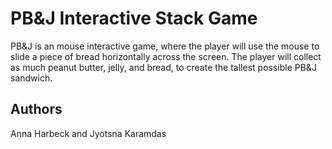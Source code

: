 # PB&J Interactive Stack Game  

PB&J is an mouse interactive game, where the player will use the mouse to slide a piece of bread horizontally across the screen. The player will collect as much peanut butter, jelly, and bread, to create the tallest possible PB&J sandwich.


## Authors

Anna Harbeck and Jyotsna Karamdas


